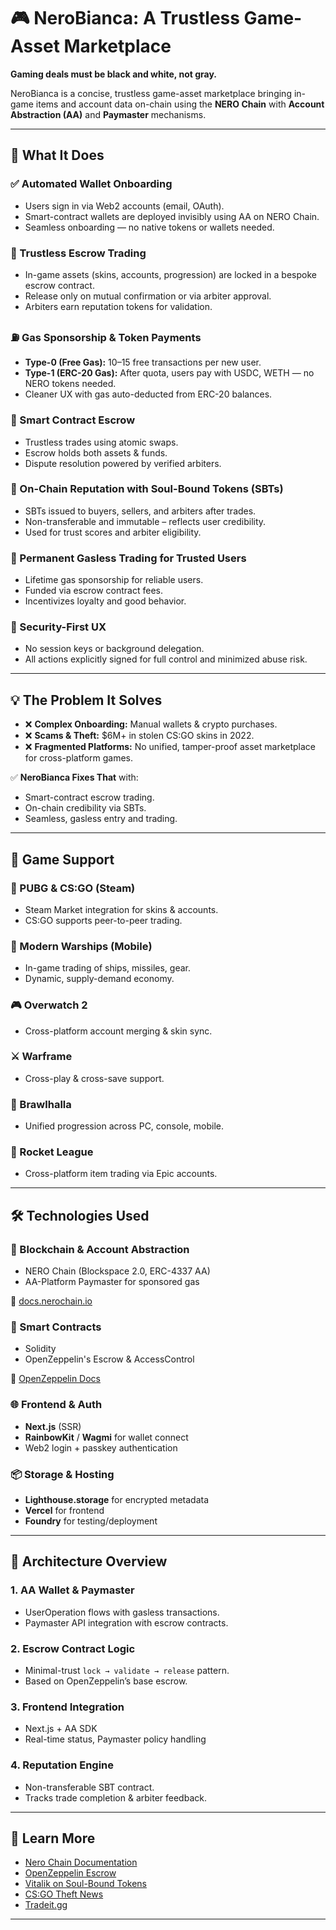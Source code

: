 # 🎮 NeroBianca: A Trustless Game-Asset Marketplace

**Gaming deals must be black and white, not gray.**

NeroBianca is a concise, trustless game-asset marketplace bringing in-game items and account data on-chain using the **NERO Chain** with **Account Abstraction (AA)** and **Paymaster** mechanisms.

---

## 🔧 What It Does

### ✅ Automated Wallet Onboarding
- Users sign in via Web2 accounts (email, OAuth).
- Smart-contract wallets are deployed invisibly using AA on NERO Chain.
- Seamless onboarding — no native tokens or wallets needed.

### 🔐 Trustless Escrow Trading
- In-game assets (skins, accounts, progression) are locked in a bespoke escrow contract.
- Release only on mutual confirmation or via arbiter approval.
- Arbiters earn reputation tokens for validation.

### ⛽ Gas Sponsorship & Token Payments
- **Type-0 (Free Gas):** 10–15 free transactions per new user.
- **Type-1 (ERC-20 Gas):** After quota, users pay with USDC, WETH — no NERO tokens needed.
- Cleaner UX with gas auto-deducted from ERC-20 balances.

### 🔁 Smart Contract Escrow
- Trustless trades using atomic swaps.
- Escrow holds both assets & funds.
- Dispute resolution powered by verified arbiters.

### 🏅 On-Chain Reputation with Soul-Bound Tokens (SBTs)
- SBTs issued to buyers, sellers, and arbiters after trades.
- Non-transferable and immutable – reflects user credibility.
- Used for trust scores and arbiter eligibility.

### 🔄 Permanent Gasless Trading for Trusted Users
- Lifetime gas sponsorship for reliable users.
- Funded via escrow contract fees.
- Incentivizes loyalty and good behavior.

### 🔐 Security-First UX
- No session keys or background delegation.
- All actions explicitly signed for full control and minimized abuse risk.

---

## 💡 The Problem It Solves

- ❌ **Complex Onboarding:** Manual wallets & crypto purchases.
- ❌ **Scams & Theft:** $6M+ in stolen CS:GO skins in 2022.
- ❌ **Fragmented Platforms:** No unified, tamper-proof asset marketplace for cross-platform games.

✅ **NeroBianca Fixes That** with:
- Smart-contract escrow trading.
- On-chain credibility via SBTs.
- Seamless, gasless entry and trading.

---

## 🔗 Game Support

### 🔫 PUBG & CS:GO (Steam)
- Steam Market integration for skins & accounts.
- CS:GO supports peer-to-peer trading.

### 🚢 Modern Warships (Mobile)
- In-game trading of ships, missiles, gear.
- Dynamic, supply-demand economy.

### 🎮 Overwatch 2
- Cross-platform account merging & skin sync.

### ⚔️ Warframe
- Cross-play & cross-save support.

### 🥊 Brawlhalla
- Unified progression across PC, console, mobile.

### 🚗 Rocket League
- Cross-platform item trading via Epic accounts.

---

## 🛠️ Technologies Used

### 🔗 Blockchain & Account Abstraction
- NERO Chain (Blockspace 2.0, ERC-4337 AA)
- AA-Platform Paymaster for sponsored gas

🔗 [docs.nerochain.io](https://docs.nerochain.io)

### 🧠 Smart Contracts
- Solidity
- OpenZeppelin's Escrow & AccessControl

🔗 [OpenZeppelin Docs](https://docs.openzeppelin.com/)

### 🌐 Frontend & Auth
- **Next.js** (SSR)
- **RainbowKit** / **Wagmi** for wallet connect
- Web2 login + passkey authentication

### 📦 Storage & Hosting
- **Lighthouse.storage** for encrypted metadata
- **Vercel** for frontend
- **Foundry** for testing/deployment

---

## 🧱 Architecture Overview

### 1. AA Wallet & Paymaster
- UserOperation flows with gasless transactions.
- Paymaster API integration with escrow contracts.

### 2. Escrow Contract Logic
- Minimal-trust `lock → validate → release` pattern.
- Based on OpenZeppelin’s base escrow.

### 3. Frontend Integration
- Next.js + AA SDK
- Real-time status, Paymaster policy handling

### 4. Reputation Engine
- Non-transferable SBT contract.
- Tracks trade completion & arbiter feedback.

---

## 📣 Learn More

- [Nero Chain Documentation](https://docs.nerochain.io)
- [OpenZeppelin Escrow](https://docs.openzeppelin.com/contracts/)
- [Vitalik on Soul-Bound Tokens](https://vitalik.eth.limo/general/2022/01/26/soulbound.html)
- [CS:GO Theft News](https://www.pcgamer.com/csgo-skin-scam-2022/)
- [Tradeit.gg](https://tradeit.gg/)

---

